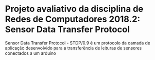 # Projeto avaliativo da disciplina de Redes de Computadores 2018.2: Sensor Data Transfer Protocol
Sensor Data Transfer Protocol - STDP/0.9 é um protocolo da camada de aplicação desenvolvido para a transferência de leituras de sensores conectados a um arduíno 
